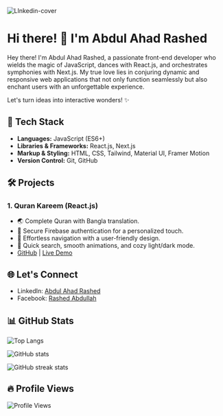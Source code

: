 <img src="https://i.ibb.co/Km0Mc6T/LInkedin-cover.jpg" alt="LInkedin-cover" border="0">

# Hi there! 👋 I'm Abdul Ahad Rashed

Hey there! I'm Abdul Ahad Rashed, a passionate front-end developer who wields the magic of JavaScript, dances with React.js, and orchestrates symphonies with Next.js. My true love lies in conjuring dynamic and responsive web applications that not only function seamlessly but also enchant users with an unforgettable experience.

Let's turn ideas into interactive wonders! ✨

## 🚀 Tech Stack

- **Languages:** JavaScript (ES6+)
- **Libraries & Frameworks:** React.js, Next.js
- **Markup & Styling:** HTML, CSS, Tailwind, Material UI, Framer Motion
- **Version Control:** Git, GitHub

## 🛠️ Projects

### 1. Quran Kareem (React.js)

- 🌏 Complete Quran with Bangla translation.
- 🔐 Secure Firebase authentication for a personalized touch.
- 🚀 Effortless navigation with a user-friendly design.
- 🌙 Quick search, smooth animations, and cozy light/dark mode.
- [GitHub](https://github.com/RashedAbdullah/quran-bangla) | [Live Demo](https://quran-bangla-iota.vercel.app/)

## 🌐 Let's Connect

- LinkedIn: [Abdul Ahad Rashed](https://www.linkedin.com/in/rashed4abdullah/)
- Facebook: [Rashed Abdullah](https://www.facebook.com/Rashed4Abdullah)

## 📊 GitHub Stats

![Top Langs](https://github-readme-stats.vercel.app/api/top-langs/?username=RashedAbdullah&hide_border=true&theme=tokyonight)

![GitHub stats](https://github-readme-stats.vercel.app/api?username=RashedAbdullah&show_icons=true&hide_border=true&theme=tokyonight)  

![GitHub streak stats](https://github-readme-streak-stats.herokuapp.com/?user=RashedAbdullah&theme=tokyonight)  

## 🔥 Profile Views

![Profile Views](https://komarev.com/ghpvc/?username=RashedAbdullah&color=blue&label=Profile+Views)
